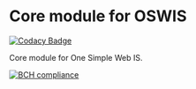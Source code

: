 # Core module for OSWIS

[![Codacy Badge](https://api.codacy.com/project/badge/Grade/4793a10144d94d979728c6b17f100fe2)](https://app.codacy.com/manual/mail_106/oswis-core-bundle?utm_source=github.com&utm_medium=referral&utm_content=zakjakub/oswis-core-bundle&utm_campaign=Badge_Grade_Dashboard)

Core module for One Simple Web IS.

[![BCH compliance](https://bettercodehub.com/edge/badge/zakjakub/oswis-core-bundle?branch=master)](https://bettercodehub.com/)
